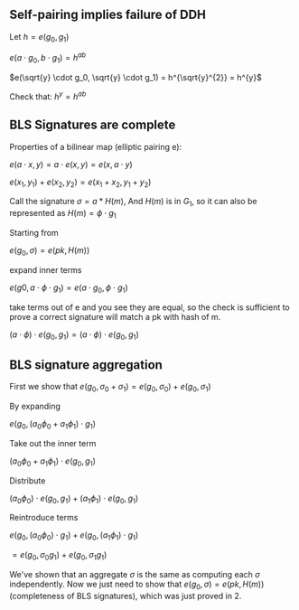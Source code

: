 ## Self-pairing implies failure of DDH

Let $h = e(g_0,g_1)$

$e(a \cdot g_0,b \cdot g_1) = h^{ab}$

$e(\sqrt{y} \cdot g_0, \sqrt{y} \cdot g_1) = h^{\sqrt{y}^{2}} = h^{y}$

Check that: $h^{y} = h^{ab}$

## BLS Signatures are complete

Properties of a bilinear map (elliptic pairing e):

$e(a \cdot x,y) = a \cdot e(x,y) = e(x,a \cdot y)$

$e(x_1,y_1) + e(x_2,y_2) = e(x_1+x_2,y_1+y_2)$

Call the signature $\sigma=a*H(m)$,
And $H(m)$ is in $G_1$, so it can also be represented as $H(m)= \phi \cdot g_1$

Starting from

$e(g_0, \sigma) = e(pk, H(m))$

expand inner terms

$e(g0, a \cdot \phi \cdot g_1) = e(a \cdot g_0, \phi \cdot g_1)$

take terms out of e and you see they are equal, so the check is sufficient to prove a correct signature will match a pk with hash of m.

$(a \cdot \phi) \cdot e(g_0,g_1) = (a \cdot \phi) \cdot e(g_0,g_1)$

## BLS signature aggregation

First we show that $e(g_0, \sigma_0 + \sigma_1) = e(g_0, \sigma_0) + e(g_0, \sigma_1)$

By expanding

$e(g_0, (a_0 \phi_0 + a_1 \phi_1) \cdot g_1)$

Take out the inner term

$(a_0 \phi_0 + a_1 \phi_1) \cdot e(g_0, g_1)$

Distribute

$(a_0 \phi_0) \cdot e(g_0, g_1) + (a_1 \phi_1) \cdot e(g_0, g_1)$

Reintroduce terms

$e(g_0, (a_0 \phi_0) \cdot g_1) + e(g_0, (a_1 \phi_1) \cdot g_1)$

$=e(g_0, \sigma_0 g_1) + e(g_0, \sigma_1 g_1)$

We've shown that an aggregate $\sigma$ is the same as computing each $\sigma$ independently. Now we just need to show that $e(g_0, \sigma) = e(pk, H(m))$ (completeness of BLS signatures), which was just proved in 2.
